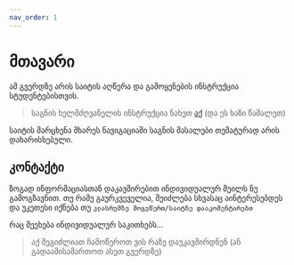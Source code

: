 ```yaml
---
nav_order: 1
---
```

# მთავარი
ამ გვერდზე არის საიტის აღწერა და გამოყენების ინსტრუქცია სტუდენტებისთვის.

> საგნის ხელმძღვანელის ინსტრუქცია ნახეთ [აქ](./usage) (და ეს ხაზი წაშალეთ)

საიტის მარცხენა მხარეს ნავიგაციაში საგნის მასალები თემატურად არის დახარისხებული. 

## კონტაქტი
ზოგად ინფორმაციასთან დაკავშირებით ინდივიდუალურ მეილს ნუ გამოგზავნით. თუ რამე გაურკვეველია, შეიძლება სხვასაც აინტერესებდეს და უკეთესი იქნება თუ `კლასრუმზე მოგვწერთ/საიტზე დააკომენტარებთ`

რაც შეეხება ინდივიდუალურ საკითხებს...
> აქ შეგიძლიათ ჩამოწეროთ ვის რაზე დაუკავშირდნენ (ან გადაამისამართოთ ასეთ გვერდზე)